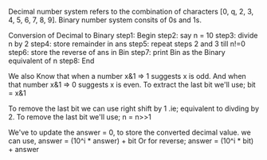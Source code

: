 Decimal number system refers to the combination of characters [0, q, 2, 3, 4, 5, 6, 7, 8, 9].
Binary number system consits of 0s and 1s.

Conversion of Decimal to Binary
step1: Begin
step2: say n = 10
step3: divide n by 2
step4: store remainder in ans
step5: repeat steps 2 and 3 till n!=0
step6: store the reverse of ans in Bin
step7: print Bin as the Binary equivalent of n
step8: End

We also Know that when a number x&1 => 1 suggests x is odd.
And when that number x&1 => 0 suggests x is even.
    To extract the last bit we'll use; bit = x&1

To remove the last bit we can use right shift by 1 .ie; equivalent to divding by 2.
    To remove the last bit we'll use; n = n>>1

We've to update the answer = 0, to store the converted decimal value.
    we can use, answer = (10^i * answer) + bit
    Or for reverse; answer = (10^i * bit) + answer